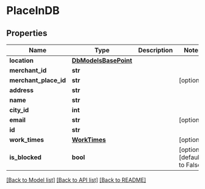 # PlaceInDB

## Properties
Name | Type | Description | Notes
------------ | ------------- | ------------- | -------------
**location** | [**DbModelsBasePoint**](DbModelsBasePoint.md) |  | 
**merchant_id** | **str** |  | 
**merchant_place_id** | **str** |  | [optional] 
**address** | **str** |  | 
**name** | **str** |  | 
**city_id** | **int** |  | 
**email** | **str** |  | [optional] 
**id** | **str** |  | 
**work_times** | [**WorkTimes**](WorkTimes.md) |  | [optional] 
**is_blocked** | **bool** |  | [optional] [default to False]

[[Back to Model list]](../README.md#documentation-for-models) [[Back to API list]](../README.md#documentation-for-api-endpoints) [[Back to README]](../README.md)

